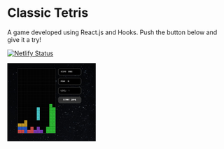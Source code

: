 # Classic Tetris

 A game developed using React.js and Hooks. Push the button below and give it a try!

[![Netlify Status](https://api.netlify.com/api/v1/badges/57de9254-5575-4734-83ff-c345fd6024f4/deploy-status)](https://app.netlify.com/sites/classic-tetrisgame/deploys)


<img src="./src/img/tetris.jpg" width="40%">